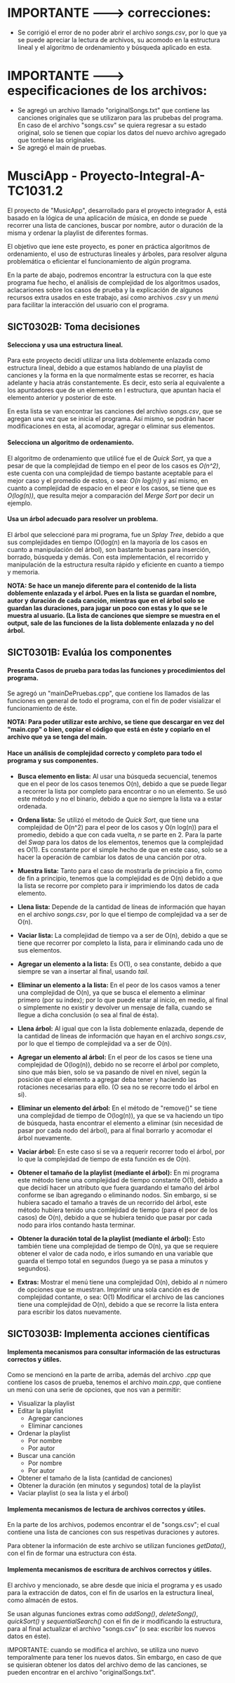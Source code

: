 # IMPORTANTE ---> correcciones:

- Se corrigió el error de no poder abrir el archivo *songs.csv*, por lo que ya se puede apreciar la lectura de archivos, su acomodo en la estructura lineal y el algoritmo de ordenamiento y búsqueda aplicado en esta.

# IMPORTANTE ---> especificaciones de los archivos:
- Se agregó un archivo llamado "originalSongs.txt" que contiene las canciones originales que se utilizaron para las prubebas del programa. En caso de el archivo "songs.csv" se quiera regresar a su estado original, solo se tienen que copiar los datos del nuevo archivo agregado que tontiene las originales.
- Se agregó el main de pruebas.


# MusciApp - Proyecto-Integral-A-TC1031.2
El proyecto de "MusicApp", desarrollado para el proyecto integrador A, está basado en la lógica de una aplicación de música, en donde se puede recorrer una lista de canciones, buscar por nombre, autor o duración de la misma y ordenar la playlist de diferentes formas.

El objetivo que iene este proyecto, es poner en práctica algoritmos de ordenamiento, el uso de estructuras lineales y árboles, para resolver alguna problemática o eficientar el funcionamiento de algún programa.

En la parte de abajo, podremos encontrar la estructura con la que este programa fue hecho, el análisis de complejidad de los algoritmos usados, aclacariones sobre los casos de prueba y la explicación de algunos recursos extra usados en este trabajo, así como archivos *.csv* y un *menú* para facilitar la interacción del usuario con el programa.

## SICT0302B: Toma decisiones

#### Selecciona y usa una estructura lineal.
Para este proyecto decidí utilizar una lista doblemente enlazada como estructura lineal, debido a que estamos hablando de una playlist de canciones y la forma en la que normalmente estas se recorrer, es hacia adelante y hacia atrás constantemente. Es decir, esto sería al equivalente a los apuntadores que de un elemento en l estructura, que apuntan hacia el elemento anterior y posterior de este.

En esta lista se van encontrar las canciones del archivo *songs.csv*, que se agregan una vez que se inicia el programa.
Así mismo, se podrán hacer modificaciones en esta, al acomodar, agregar o eliminar sus elementos.

#### Selecciona un algoritmo de ordenamiento.
El algoritmo de ordenamiento que utilicé fue el de *Quick Sort*, ya que a pesar de que la complejidad de tiempo en el peor de los casos es *O(n^2)*, este cuenta con una complejidad de tiempo bastante aceptable para el mejor caso y el promedio de estos, o sea: *O(n log(n))* y así mismo, en cuanto a complejidad de espacio en el peor e los casos, se tiene que es *O(log(n))*, que resulta mejor a comparación del *Merge Sort* por decir un ejemplo.

#### Usa un árbol adecuado para resolver un problema.
El árbol que seleccioné para mi programa, fue un *Splay Tree*, debido a que sus complejidades en tiempo (O(log(n) en la mayoría de los casos en cuanto a manipulación del árbol), son bastante buenas para inserción, borrado, búsqueda y demás.
Con esta implementación, el recorrido y manipulación de la estructura resulta rápido y eficiente en cuanto a tiempo y memoria.

**NOTA: Se hace un manejo diferente para el contenido de la lista doblemente enlazada y el árbol. Pues en la lista se guardan el nombre, autor y duración de cada canción, mientras que en el árbol solo se guardan las duraciones, para jugar un poco con estas y lo que se le muestra al usuario. (La lista de canciones que siempre se muestra en el output, sale de las funciones de la lista doblemente enlazada y no del árbol.**

## SICT0301B: Evalúa los componentes

#### Presenta Casos de prueba para todas las funciones y procedimientos del programa.
Se agregó un "mainDePruebas.cpp", que contiene los llamados de las funciones en general de todo el programa, con el fin de poder visializar el funcionamiento de éste.

**NOTA: Para poder utilizar este archivo, se tiene que descargar en vez del "main.cpp" o bien, copiar el código que está en éste y copiarlo en el archivo que ya se tenga del main.**

#### Hace un análisis de complejidad correcto y completo para todo el programa y sus componentes.
- **Busca elemento en lista:**
Al usar una búsqueda secuencial, tenemos que en el peor de los casos tenemos O(n), debido a que se puede llegar a recorrer la lista por completo para encontrar o no un elemento.
Se usó este método y no el binario, debido a que no siempre la lista va a estar ordenada.

- **Ordena lista:**
Se utilizó el método de *Quick Sort*, que tiene una complejidad de O(n^2) para el peor de los casos y O(n log(n)) para el promedio, debido a que con cada vuelta, *n* se parte en 2.
Para la parte del *Swap* para los datos de los elementos, tenemos que la complejidad es O(1). Es constante por el simple hecho de que en este caso, solo se a hacer la operación de cambiar los datos de una canción por otra.

- **Muestra lista:**
Tanto para el caso de mostrarla de principio a fin, como de fin a principio, tenemos que la complejidad es de O(n) debido a que la lista se recorre por completo para ir imprimiendo los datos de cada elemento.

- **Llena lista:**
Depende de la cantidad de líneas de información que hayan en el archivo *songs.csv*, por lo que el tiempo de complejidad va a ser de O(n).

- **Vaciar lista:**
La complejidad de tiempo va a ser de O(n), debido a que se tiene que recorrer por completo la lista, para ir eliminando cada uno de sus elementos.

- **Agregar un elemento a la lista:**
Es O(1), o sea constante, debido a que siempre se van a insertar al final, usando *tail*.

- **Eliminar un elemento a la lista:**
En el peor de los casos vamos a tener una complejidad de O(n), ya que se busca el elemento a eliminar primero (por su index); por lo que puede estar al inicio, en medio, al final o simplemente no existir y devolver un mensaje de falla, cuando se llegue a dicha conclusión (o sea al final de ésta).

- **Llena árbol:**
Al igual que con la lista doblemente enlazada, depende de la cantidad de líneas de información que hayan en el archivo *songs.csv*, por lo que el tiempo de complejidad va a ser de O(n).

- **Agregar un elemento al árbol:**
En el peor de los casos se tiene una complejidad de O(log(n)), debido no se recorre el árbol por completo, sino que más bien, solo se va pasando de nivel en nivel, según la posición que el elemento a agregar deba tener y haciendo las rotaciones necesarias para ello. (O sea no se recorre todo el árbol en si).

- **Eliminar un elemento del árbol:**
En el método de "remove()" se tiene una complejidad de tiempo de O(log(n)), ya que se va haciendo un tipo de búsqueda, hasta encontrar el elemento a eliminar (sin necesidad de pasar por cada nodo del árbol), para al final borrarlo y acomodar el árbol nuevamente.

- **Vaciar árbol:**
En este caso si se va a requerir recorrer todo el árbol, por lo que la complejidad de tiempo de esta función es de O(n).

- **Obtener el tamaño de la playlist (mediante el árbol):**
En mi programa este método tiene una complejidad de tiempo constante O(1), debido a que decidí hacer un atributo que fuera guardando el tamaño del árbol conforme se iban agregando o eliminando nodos.
Sin embargo, si se hubiera sacado el tamaño a través de un recorrido del árbol, este método hubiera tenido una comlejidad de tiempo (para el peor de los casos) de O(n), debido a que se hubiera tenido que pasar por cada nodo para irlos contando hasta terminar.

- **Obtener la duración total de la playlist (mediante el árbol):**
Esto también tiene una complejidad de tiempo de O(n), ya que se requiere obtener el valor de cada nodo, e irlos sumando en una variable que guarda el tiempo total en segundos (luego ya se pasa a minutos y segundos).

- **Extras:**
Mostrar el menú tiene una complejidad O(n), debido al *n* número de opciones que se muestran.
Imprimir una sola canción es de complejidad contante, o sea: O(1)
Modificar el archivo de las canciones tiene una complejidad de O(n), debido a que se recorre la lista entera para escribir los datos nuevamente.

## SICT0303B: Implementa acciones científicas

#### Implementa mecanismos para consultar información de las estructuras correctos y útiles.
Como se mencionó en la parte de arriba, además del archivo *.cpp* que contiene los casos de prueba, tenemos el archivo *main.cpp*, que contiene un menú con una serie de opciones, que nos van a permitir:

- Visualizar la playlist
- Editar la playlist
  - Agregar canciones
  - Eliminar canciones 
- Ordenar la playlist 
  - Por nombre 
  - Por autor 
- Buscar una canción
  - Por nombre
  - Por autor
- Obtener el tamaño de la lista (cantidad de canciones)
- Obtener la duración (en minutos y segundos) total de la playlist
- Vaciar playlist (o sea la lista y el árbol)

#### Implementa mecanismos de lectura de archivos correctos y útiles.
En la parte de los archivos, podemos encontrar el de "songs.csv"; el cual contiene una lista de canciones con sus respetivas duraciones y autores.

Para obtener la información de este archivo se utilizan funciones *getData()*, con el fin de formar una estructura con ésta.

#### Implementa mecanismos de escritura de archivos correctos y útiles. 
El archivo y mencionado, se abre desde que inicia el programa y es usado para la extracción de datos, con el fin de usarlos en la estructura lineal, como almacén de estos.

Se usan algunas funciones extras como *addSong()*, *deleteSong()*, *quickSort()* y *sequentialSearch()* con el fin de ir modificando la estructura, para al final actualizar el archivo "songs.csv" (o sea: escribir los nuevos datos en éste).

IMPORTANTE: cuando se modifica el archivo, se utiliza uno nuevo temporalmente para tener los nuevos datos. Sin embargo, en caso de que se quisieran obtener los datos del archivo demo de las canciones, se pueden encontrar en el archivo "originalSongs.txt". 
